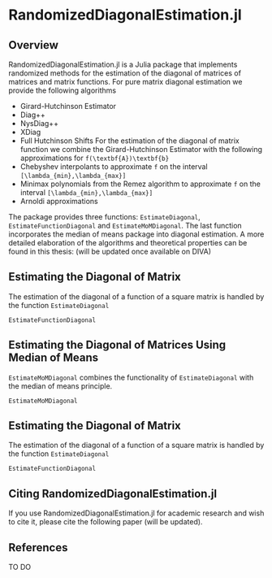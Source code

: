 # RandomizedDiagonalEstimation.jl

## Overview

RandomizedDiagonalEstimation.jl is a Julia package that implements randomized methods for the estimation of the diagonal of matrices of matrices and matrix functions. For pure matrix diagonal estimation we provide the following algorithms
* Girard-Hutchinson Estimator
* Diag++
* NysDiag++
* XDiag
* Full Hutchinson Shifts
For the estimation of the diagonal of matrix function we combine the Girard-Hutchinson Estimator with the following approximations for ``f(\textbf{A})\textbf{b}``
* Chebyshev interpolants to approximate ``f`` on the interval ``[\lambda_{min},\lambda_{max}]``
* Minimax polynomials from the Remez algorithm to approximate ``f`` on the interval ``[\lambda_{min},\lambda_{max}]``
* Arnoldi approximations

The package provides three functions: `EstimateDiagonal`, `EstimateFunctionDiagonal` and `EstimateMoMDiagonal`. The last function incorporates the median of means package into diagonal estimation. A more detailed elaboration of the algorithms and theoretical properties can be found in this thesis: (will be updated once available on DIVA)

## Estimating the Diagonal of Matrix

The estimation of the diagonal of a function of a square matrix is handled by the function `EstimateDiagonal`

```@docs
EstimateFunctionDiagonal
```

## Estimating the Diagonal of Matrices Using Median of Means

`EstimateMoMDiagonal` combines the functionality of `EstimateDiagonal` with the median of means principle.

```@docs
EstimateMoMDiagonal
```

## Estimating the Diagonal of Matrix

The estimation of the diagonal of a function of a square matrix is handled by the function `EstimateDiagonal`

```@docs
EstimateFunctionDiagonal
```

## Citing RandomizedDiagonalEstimation.jl

If you use RandomizedDiagonalEstimation.jl for academic research and wish to cite it,
please cite the following paper (will be updated).

## References
TO DO

